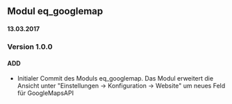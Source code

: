 ## Modul eq_googlemap


#### 13.03.2017
### Version 1.0.0
#### ADD
- Initialer Commit des Moduls eq_googlemap. Das Modul erweitert die Ansicht unter "Einstellungen -> Konfiguration -> Website" um neues Feld für GoogleMapsAPI
